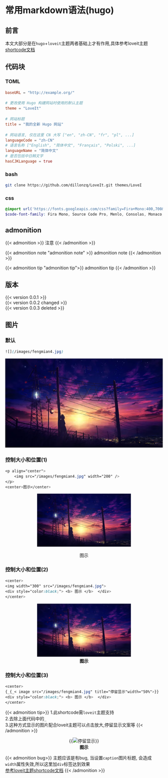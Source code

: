 # 常用markdown语法(hugo)

<!--more-->
## 前言
本文大部分是在`hugo`+`loveit`主题两者基础上才有作用,具体参考loveit主题[shortcode文档](https://hugoloveit.com/zh-cn/theme-documentation-extended-shortcodes/#1-style)
## 代码块
### TOML
```toml
baseURL = "http://example.org/"

# 更改使用 Hugo 构建网站时使用的默认主题
theme = "LoveIt"

# 网站标题
title = "我的全新 Hugo 网站"

# 网站语言, 仅在这里 CN 大写 ["en", "zh-CN", "fr", "pl", ...]
languageCode = "zh-CN"
# 语言名称 ["English", "简体中文", "Français", "Polski", ...]
languageName = "简体中文"
# 是否包括中日韩文字
hasCJKLanguage = true
```
### bash
```bash
git clone https://github.com/dillonzq/LoveIt.git themes/LoveI
```

### css
```scss                
@import url('https://fonts.googleapis.com/css?family=Fira+Mono:400,700&display=swap&subset=latin-ext');             
$code-font-family: Fira Mono, Source Code Pro, Menlo, Consolas, Monaco, monospace;           
```     

## admonition
{{< admonition >}}
注意
{{< /admonition >}}

{{< admonition note "admonition note" >}}
admonition note
{{< /admonition >}}

{{< admonition tip "admonition tip">}}
admonition tip
{{< /admonition >}}
## 版本
{{< version 0.0.1 >}}       
{{< version 0.0.2 changed >}}       
{{< version 0.0.3 deleted >}}           
## 图片
### 默认
```scss
![](/images/fengmian4.jpg)
```
![](/images/fengmian4.jpg)
### 控制大小和位置(1)
```scss
<p align="center">
    <img src="/images/fengmian4.jpg" width="200" />
</p>
<center>图示</center>

```
<p align="center">
    <img src="/images/fengmian4.jpg" width="300" />
</p>
<center>图示</center>

### 控制大小和位置(2)
```scss
<center>
<img width="300" src="/images/fengmian4.jpg">
<div style="color:black;"> <b> 图示 </b>  </div>
</center>
```
<center>
<img width="300" src="/images/fengmian4.jpg">
<div style="color:black;"> <b> 图示 </b>  </div>
</center>

### 控制大小和位置(3)
```scss
<center>
{_{_< image src="/images/fengmian4.jpg" title="停留显示"width="50%">}}
<div style="color:black;"> <b> 图示 </b>  </div>
</center>
```
{{< admonition tip>}}
1.此shortcode需`loveit`主题支持     
2.去除上面代码中的`_`       
3.这种方式显示的图片配合loveit主题可以点击放大,停留显示文案等
{{< /admonition >}}

<center>
{{<image src="/images/fengmian4.jpg" src_s="/images/fengmian4.jpg" src_l="/images/fengmian4.jpg" title="停留显示"width="50%">}}
<div style="color:black;"> <b> 图示 </b>  </div>
</center>

{{< admonition bug>}}
主题应该是有bug, 当设置`caption`图片标题, 会造成`width`属性失效,所以这里加`div`标签达到效果     
[参考loveit主题shortcode文档](https://hugoloveit.com/zh-cn/theme-documentation-extended-shortcodes/#image)
{{< /admonition >}}
